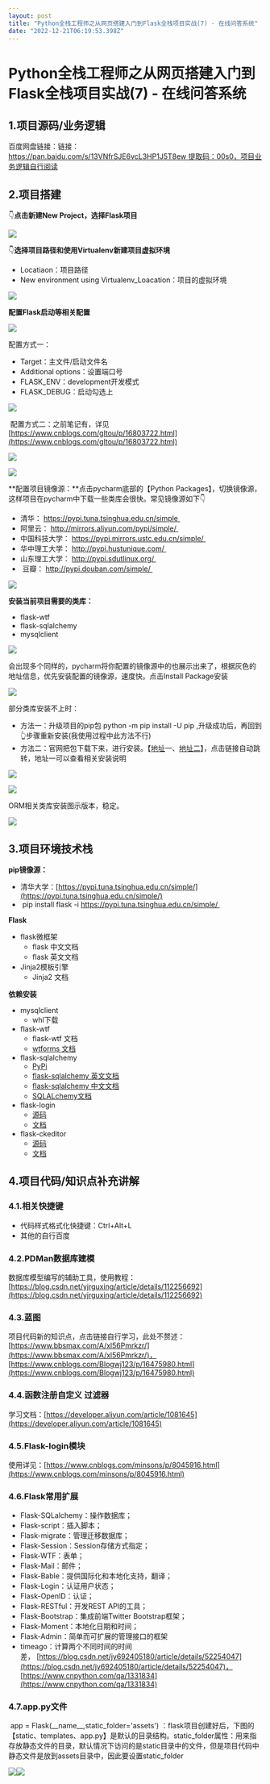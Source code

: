 ```yaml
---
layout: post
title: "Python全栈工程师之从网页搭建入门到Flask全栈项目实战(7) - 在线问答系统"
date: "2022-12-21T06:19:53.398Z"
---
```

Python全栈工程师之从网页搭建入门到Flask全栈项目实战(7) - 在线问答系统
===========================================

1.项目源码/业务逻辑
-----------

百度网盘链接：链接：https://pan.baidu.com/s/13VNfrSJE6vcL3HP1J5T8ew 提取码：00s0，项目业务逻辑自行阅读

2.项目搭建
------

👇**点击新建New Project，选择Flask项目**

![](https://img2023.cnblogs.com/blog/2281865/202212/2281865-20221216144728754-15599178.png)

👇**选择项目路径和使用Virtualenv新建项目虚拟环境**

*   Locatiaon：项目路径
*   New environment using Virtualenv\_Loacation：项目的虚拟环境

![](https://img2023.cnblogs.com/blog/2281865/202212/2281865-20221216144805764-14989640.png)

**配置Flask启动等相关配置**

![](https://img2023.cnblogs.com/blog/2281865/202212/2281865-20221216144943907-1657700342.png)

配置方式一：

*   Target：主文件/启动文件名
*   Additional options：设置端口号
*   FLASK\_ENV：development开发模式
*   FLASK\_DEBUG：启动勾选上

![](https://img2023.cnblogs.com/blog/2281865/202212/2281865-20221216145002171-1883396865.png)

 配置方式二：之前笔记有，详见[https://www.cnblogs.com/gltou/p/16803722.html](https://www.cnblogs.com/gltou/p/16803722.html)

![](https://img2023.cnblogs.com/blog/2281865/202212/2281865-20221216145011811-2013670567.png)

![](https://img2023.cnblogs.com/blog/2281865/202212/2281865-20221216145037973-1058207816.png)

**配置项目镜像源：**点击pycharm底部的【Python Packages】，切换镜像源，这样项目在pycharm中下载一些类库会很快。常见镜像源如下👇

*   清华： https://pypi.tuna.tsinghua.edu.cn/simple 
*   阿里云： http://mirrors.aliyun.com/pypi/simple/ 
*   中国科技大学： https://pypi.mirrors.ustc.edu.cn/simple/ 
*   华中理工大学： http://pypi.hustunique.com/ 
*   山东理工大学： http://pypi.sdutlinux.org/ 
*    豆瓣： http://pypi.douban.com/simple/ 

![](https://img2023.cnblogs.com/blog/2281865/202212/2281865-20221216160034331-1932281342.png)

**安装当前项目需要的类库：**

*   flask-wtf
*   flask-sqlalchemy
*   mysqlclient

![](https://img2023.cnblogs.com/blog/2281865/202212/2281865-20221216145103147-1237516434.png)

会出现多个同样的，pycharm将你配置的镜像源中的也展示出来了，根据灰色的地址信息，优先安装配置的镜像源，速度快。点击Install Package安装

![](https://img2023.cnblogs.com/blog/2281865/202212/2281865-20221216160605373-756722472.png)

部分类库安装不上时：

*   方法一：升级项目的pip包 python -m pip install -U pip ,升级成功后，再回到👆步骤重新安装(我使用过程中此方法不行)
*   方法二：官网把包下载下来，进行安装。【[地址](https://pypi.org/project/mysqlclient/#files)一、[地址二](https://www.lfd.uci.edu/~gohlke/pythonlibs/)】，点击链接自动跳转，地址一可以查看相关安装说明

![](https://img2023.cnblogs.com/blog/2281865/202212/2281865-20221216145128461-1982926205.png)

![](https://img2023.cnblogs.com/blog/2281865/202212/2281865-20221216161511110-878813419.png)

ORM相关类库安装图示版本，稳定。

![](https://img2023.cnblogs.com/blog/2281865/202212/2281865-20221220170427869-1249128915.png)

3.项目环境技术栈
---------

**pip镜像源：**

*   清华大学：[https://pypi.tuna.tsinghua.edu.cn/simple/](https://pypi.tuna.tsinghua.edu.cn/simple/)
*    pip install flask -i https://pypi.tuna.tsinghua.edu.cn/simple/ 

**Flask**

*   flask微框架
    *   flask 中文文档
    *   flask 英文文档
*   Jinja2模板引擎
    *   Jinja2 文档

**依赖安装**

*   mysqlclient
    *   whl下载
*   flask-wtf
    *   flask-wtf 文档
    *   [wtforms 文档](https://wtforms.readthedocs.io/en/stable/)
*   flask-sqlalchemy
    *   [PyPi](https://pypi.org/project/Flask-SQLAlchemy/)
    *   [flask-sqlalchemy 英文文档](https://flask-sqlalchemy.palletsprojects.com/en/2.x/)
    *   [flask-sqlalchemy 中文文档](http://www.pythondoc.com/flask-sqlalchemy/quickstart.html)
    *   [SQLALchemy文档](https://docs.sqlalchemy.org/)
*   flask-login
    *   [源码](https://github.com/maxcountryman/flask-login)
    *   [文档](https://flask-login.readthedocs.io/en/latest/)
*   flask-ckeditor
    *   [源码](https://github.com/greyli/flask-ckeditor)
    *   [文档](https://flask-ckeditor.readthedocs.io/en/latest/)

4.项目代码/知识点补充讲解
--------------

### 4.1.相关快捷键

*   代码样式格式化快捷键：Ctrl+Alt+L
*   其他的自行百度

### 4.2.PDMan数据库建模

数据库模型编写的辅助工具，使用教程：[https://blog.csdn.net/yjrguxing/article/details/112256692](https://blog.csdn.net/yjrguxing/article/details/112256692)

### 4.3.蓝图

项目代码新的知识点，点击链接自行学习，此处不赘述：[https://www.bbsmax.com/A/xl56Pmrkzr/](https://www.bbsmax.com/A/xl56Pmrkzr/)，[https://www.cnblogs.com/Blogwj123/p/16475980.html](https://www.cnblogs.com/Blogwj123/p/16475980.html)

### 4.4.函数注册自定义 过滤器

学习文档：[https://developer.aliyun.com/article/1081645](https://developer.aliyun.com/article/1081645)

### 4.5.Flask-login模块

使用详见：[https://www.cnblogs.com/minsons/p/8045916.html](https://www.cnblogs.com/minsons/p/8045916.html)

### 4.6.Flask常用扩展

*   Flask-SQLalchemy：操作数据库；
*   Flask-script：插入脚本；
*   Flask-migrate：管理迁移数据库；
*   Flask-Session：Session存储方式指定；
*   Flask-WTF：表单；
*   Flask-Mail：邮件；
*   Flask-Bable：提供国际化和本地化支持，翻译；
*   Flask-Login：认证用户状态；
*   Flask-OpenID：认证；
*   Flask-RESTful：开发REST API的工具；
*   Flask-Bootstrap：集成前端Twitter Bootstrap框架；
*   Flask-Moment：本地化日期和时间；
*   Flask-Admin：简单而可扩展的管理接口的框架
*   timeago：计算两个不同时间的时间差， [https://blog.csdn.net/jy692405180/article/details/52254047](https://blog.csdn.net/jy692405180/article/details/52254047)，[https://www.cnpython.com/qa/1331834](https://www.cnpython.com/qa/1331834)

### 4.7.app.py文件

 app = Flask(\_\_name\_\_,static\_folder='assets') ：flask项目创建好后，下图的【static、templates、app.py】是默认的目录结构。static\_folder属性：用来指存放静态文件的目录，默认情况下访问的是static目录中的文件，但是项目代码中静态文件是放到assets目录中，因此要设置static\_folder

![](https://img2023.cnblogs.com/blog/2281865/202212/2281865-20221216162507723-486784988.png)![](https://img2023.cnblogs.com/blog/2281865/202212/2281865-20221216163006231-1312678430.png)